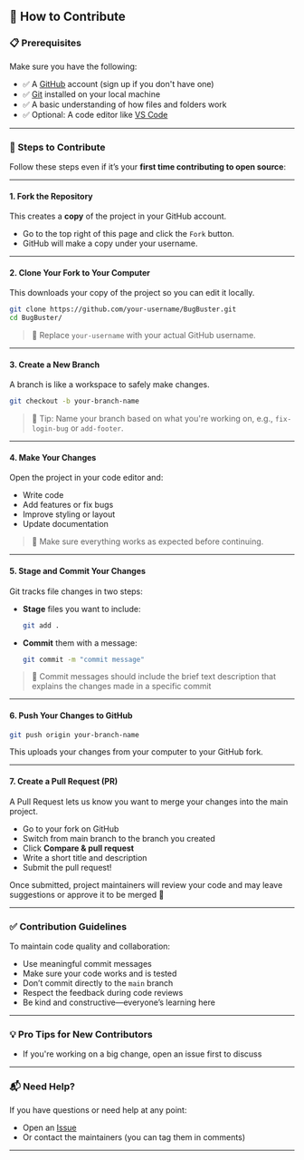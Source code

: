 ## 🤝 How to Contribute

### 📋 Prerequisites

Make sure you have the following:

-   ✅ A [GitHub](https://github.com) account (sign up if you don't have one)
-   ✅ [Git](https://git-scm.com/downloads) installed on your local machine
-   ✅ A basic understanding of how files and folders work
-   ✅ Optional: A code editor like [VS Code](https://code.visualstudio.com/)

---

### 🚀 Steps to Contribute

Follow these steps even if it’s your **first time contributing to open source**:

---

#### 1. **Fork the Repository**

This creates a **copy** of the project in your GitHub account.

-   Go to the top right of this page and click the `Fork` button.
-   GitHub will make a copy under your username.

---

#### 2. **Clone Your Fork to Your Computer**

This downloads your copy of the project so you can edit it locally.

```bash
git clone https://github.com/your-username/BugBuster.git
cd BugBuster/
```

> 🔁 Replace `your-username` with your actual GitHub username.

---

#### 3. **Create a New Branch**

A branch is like a workspace to safely make changes.

```bash
git checkout -b your-branch-name
```

> 📝 Tip: Name your branch based on what you're working on, e.g., `fix-login-bug` or `add-footer`.

---

#### 4. **Make Your Changes**

Open the project in your code editor and:

-   Write code
-   Add features or fix bugs
-   Improve styling or layout
-   Update documentation

> 🧪 Make sure everything works as expected before continuing.

---

#### 5. **Stage and Commit Your Changes**

Git tracks file changes in two steps:

-   **Stage** files you want to include:

    ```bash
    git add .
    ```

-   **Commit** them with a message:

    ```bash
    git commit -m "commit message"
    ```

> 💬 Commit messages should include the brief text description that explains the changes made in a specific commit

---

#### 6. **Push Your Changes to GitHub**

```bash
git push origin your-branch-name
```

This uploads your changes from your computer to your GitHub fork.

---

#### 7. **Create a Pull Request (PR)**

A Pull Request lets us know you want to merge your changes into the main project.

-   Go to your fork on GitHub
-   Switch from main branch to the branch you created
-   Click **Compare & pull request**
-   Write a short title and description
-   Submit the pull request!

Once submitted, project maintainers will review your code and may leave suggestions or approve it to be merged 🚀

---

### ✅ Contribution Guidelines

To maintain code quality and collaboration:

-   Use meaningful commit messages
-   Make sure your code works and is tested
-   Don’t commit directly to the `main` branch
-   Respect the feedback during code reviews
-   Be kind and constructive—everyone’s learning here

---

### 💡 Pro Tips for New Contributors

-   If you're working on a big change, open an issue first to discuss

---

### 📬 Need Help?

If you have questions or need help at any point:

-   Open an [Issue](https://github.com/KarthikSapaliga/BugBuster/issues)
-   Or contact the maintainers (you can tag them in comments)

---
